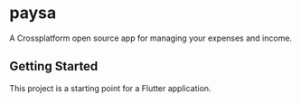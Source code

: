 # paysa

A Crossplatform open source app for managing your expenses and income.

## Getting Started

This project is a starting point for a Flutter application. 